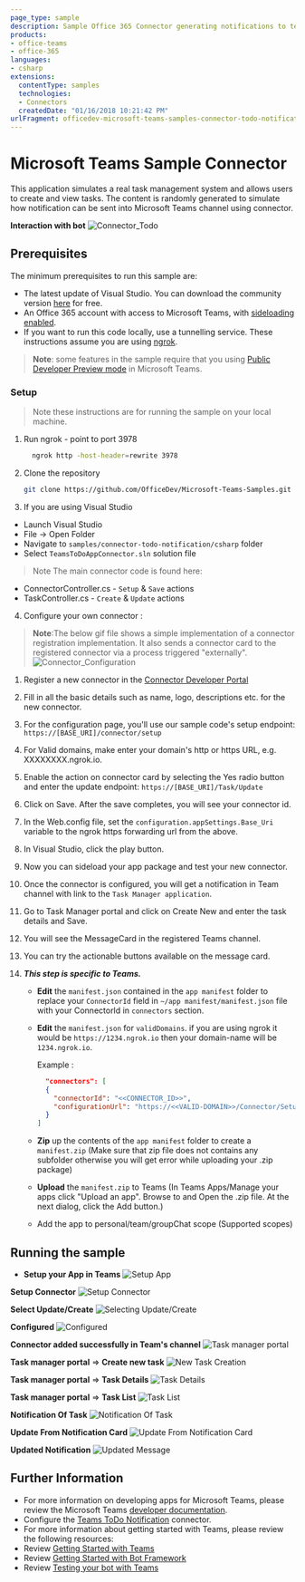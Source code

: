 ```yaml
---
page_type: sample
description: Sample Office 365 Connector generating notifications to teams channel.
products:
- office-teams
- office-365
languages:
- csharp
extensions:
  contentType: samples
  technologies:
  - Connectors
  createdDate: "01/16/2018 10:21:42 PM"
urlFragment: officedev-microsoft-teams-samples-connector-todo-notification-csharp
---
```


# Microsoft Teams Sample Connector

This application simulates a real task management system and allows users to create and view tasks. The content is randomly generated to simulate how notification can be sent into Microsoft Teams channel using connector.

**Interaction with bot**
![Connector_Todo](TeamsToDoAppConnector/Images/connector_todo_notification_csharp.gif) 

## Prerequisites
The minimum prerequisites to run this sample are:
* The latest update of Visual Studio. You can download the community version [here](http://www.visualstudio.com) for free.
* An Office 365 account with access to Microsoft Teams, with [sideloading enabled](https://msdn.microsoft.com/en-us/microsoft-teams/setup).
* If you want to run this code locally, use a tunnelling service. These instructions assume you are using [ngrok](https://ngrok.com/). 

>**Note**: some features in the sample require that you using [Public Developer Preview mode](https://docs.microsoft.com/en-us/microsoftteams/platform/resources/dev-preview/developer-preview-intro) in Microsoft Teams.

### Setup 
> Note these instructions are for running the sample on your local machine.

1. Run ngrok - point to port 3978

   ```bash
     ngrok http -host-header=rewrite 3978
   ```  
2. Clone the repository

    ```bash
    git clone https://github.com/OfficeDev/Microsoft-Teams-Samples.git
    ```

3. If you are using Visual Studio
 
  - Launch Visual Studio
  - File -> Open Folder
  - Navigate to `samples/connector-todo-notification/csharp` folder
  - Select `TeamsToDoAppConnector.sln` solution file

  > Note The main connector code is found here:
  * ConnectorController.cs - `Setup` & `Save` actions
  * TaskController.cs - `Create` & `Update` actions

4. Configure your own connector : 
  >**Note**:The below gif file shows a simple implementation of a connector registration implementation. It also sends a connector card to the registered       connector via a process triggered "externally". 
  ![Connector_Configuration](TeamsToDoAppConnector/Images/Connector_Setup/connector_setup_csharp.gif)
   1. Register a new connector in the [Connector Developer Portal](https://aka.ms/connectorsdashboard)
   1. Fill in all the basic details such as name, logo, descriptions etc. for the new connector.
   1. For the configuration page, you'll use our sample code's setup endpoint: `https://[BASE_URI]/connector/setup`
   1. For Valid domains, make enter your domain's http or https URL, e.g. XXXXXXXX.ngrok.io.
   1. Enable the action on connector card by selecting the Yes radio button and enter the update endpoint: `https://[BASE_URI]/Task/Update`
   1. Click on Save. After the save completes, you will see your connector id.
   1. In the Web.config file, set the `configuration.appSettings.Base_Uri` variable to the ngrok https forwarding url from the above.
   1. In Visual Studio, click the play button.
   1. Now you can sideload your app package and test your new connector.
   1. Once the connector is configured, you will get a notification in Team channel with link to the `Task Manager application`.
   1. Go to Task Manager portal and click on Create New and enter the task details and Save.
   1. You will see the MessageCard in the registered Teams channel.
   1. You can try the actionable buttons available on the message card.
   
5. __*This step is specific to Teams.*__
    - **Edit** the `manifest.json` contained in the  `app manifest` folder to replace your `ConnectorId` field in `~/app manifest/manifest.json` file with      your ConnectorId in `connectors` section.
    - **Edit** the `manifest.json` for `validDomains`. if you are using ngrok it would be `https://1234.ngrok.io` then your domain-name will be `1234.ngrok.io`.
 
        Example :

        ```json
          "connectors": [
          {
            "connectorId": "<<CONNECTOR_ID>>",
            "configurationUrl": "https://<<VALID-DOMAIN>>/Connector/Setup"
          }
        ]
        ```
    
    - **Zip** up the contents of the `app manifest` folder to create a `manifest.zip` (Make sure that zip file does not contains any subfolder otherwise you will get error while uploading your .zip package)
    - **Upload** the `manifest.zip` to Teams (In Teams Apps/Manage your apps click "Upload an app". Browse to and Open the .zip file. At the next dialog, click the Add button.)
    - Add the app to personal/team/groupChat scope (Supported scopes)

## Running the sample

- **Setup your App in Teams**
![Setup App](TeamsToDoAppConnector/Images/1.Setup.png)

**Setup Connector**
![Setup Connector](TeamsToDoAppConnector/Images/2.click_setup_connector.png)

**Select Update/Create**
![Selecting Update/Create](TeamsToDoAppConnector/Images/5.select_update.png)

**Configured**
![Configured](TeamsToDoAppConnector/Images/7.connector_charp_configured.png)

**Connector added successfully in Team's channel**
![Task manager portal](TeamsToDoAppConnector/Images/8.welcome_message_on_conversation.png)

**Task manager portal** => **Create new task**
![New Task Creation](TeamsToDoAppConnector/Images/9.creating_new_task.png)

**Task manager portal** => **Task Details**
![Task Details](TeamsToDoAppConnector/Images/10.after_creation_task_details.png)

**Task manager portal** => **Task List**
![Task List](TeamsToDoAppConnector/Images/11.task_list.png)

**Notification Of Task**
![Notification Of Task](TeamsToDoAppConnector/Images/12.notification_of_task_in_channel.png)

**Update From Notification Card**
![Update From Notification Card](TeamsToDoAppConnector/Images/13.update_title_from_channel.png)

**Updated Notification**
![Updated Message](TeamsToDoAppConnector/Images/14.task_title_updated.png)


## Further Information
- For more information on developing apps for Microsoft Teams, please review the Microsoft Teams [developer documentation](https://docs.microsoft.com/en-us/microsoftteams/platform/overview).
- Configure the [Teams ToDo Notification](https://docs.microsoft.com/en-us/microsoftteams/platform/concepts/connectors#accessing-office-365-connectors-from-microsoft-teams) connector.
- For more information about getting started with Teams, please review the following resources:
- Review [Getting Started with Teams](https://msdn.microsoft.com/en-us/microsoft-teams/setup)
- Review [Getting Started with Bot Framework](https://docs.microsoft.com/en-us/bot-framework/bot-builder-overview-getstarted)
- Review [Testing your bot with Teams](https://msdn.microsoft.com/en-us/microsoft-teams/botsadd)

